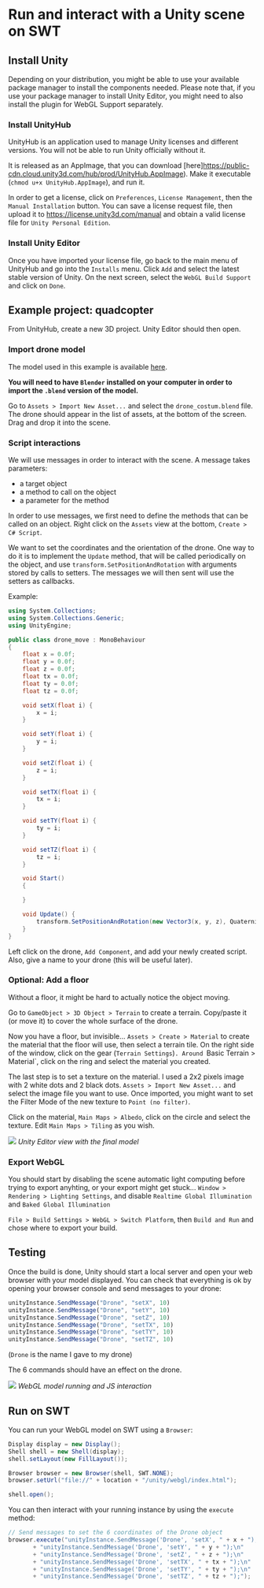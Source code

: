 # Run and interact with a Unity scene on SWT

## Install Unity

Depending on your distribution, you might be able to use your available package manager to install the components needed.
Please note that, if you use your package manager to install Unity Editor, you might need to also install the plugin for WebGL Support separately.

### Install UnityHub

UnityHub is an application used to manage Unity licenses and different versions.
You will not be able to run Unity officially without it.

It is released as an AppImage, that you can download [here]https://public-cdn.cloud.unity3d.com/hub/prod/UnityHub.AppImage).
Make it executable (`chmod u+x UnityHub.AppImage`), and run it.

In order to get a license, click on `Preferences`, `License Management`, then the `Manual Installation` button.
You can save a license request file, then upload it to https://license.unity3d.com/manual and obtain a valid license file for `Unity Personal Edition`.

### Install Unity Editor

Once you have imported your license file, go back to the main menu of UnityHub and go into the `Installs` menu.
Click `Add` and select the latest stable version of Unity.
On the next screen, select the `WebGL Build Support` and click on `Done`.

## Example project: quadcopter

From UnityHub, create a new 3D project.
Unity Editor should then open.

### Import drone model

The model used in this example is available [here](https://free3d.com/3d-model/drone-costume-411845.html).

**You will need to have `Blender` installed on your computer in order to import the `.blend` version of the model.**

Go to `Assets > Import New Asset...` and select the `drone_costum.blend` file.
The drone should appear in the list of assets, at the bottom of the screen.
Drag and drop it into the scene.

### Script interactions

We will use messages in order to interact with the scene.
A message takes parameters:
- a target object
- a method to call on the object
- a parameter for the method

In order to use messages, we first need to define the methods that can be called on an object.
Right click on the `Assets` view at the bottom, `Create > C# Script`.

We want to set the coordinates and the orientation of the drone.
One way to do it is to implement the `Update` method, that will be called periodically on the object, and use `transform.SetPositionAndRotation` with arguments stored by calls to setters.
The messages we will then sent will use the setters as callbacks.

Example:
```cs
using System.Collections;
using System.Collections.Generic;
using UnityEngine;

public class drone_move : MonoBehaviour
{
    float x = 0.0f;
    float y = 0.0f;
    float z = 0.0f;
    float tx = 0.0f;
    float ty = 0.0f;
    float tz = 0.0f;

    void setX(float i) {
        x = i;
    }

    void setY(float i) {
        y = i;
    }

    void setZ(float i) {
        z = i;
    }

    void setTX(float i) {
        tx = i;
    }

    void setTY(float i) {
        ty = i;
    }

    void setTZ(float i) {
        tz = i;
    }

    void Start()
    {

    }

    void Update() {
        transform.SetPositionAndRotation(new Vector3(x, y, z), Quaternion.Euler(new Vector3(tx, ty, tz)));
    }
}
```

Left click on the drone, `Add Component`, and add your newly created script.
Also, give a name to your drone (this will be useful later).

### Optional: Add a floor

Without a floor, it might be hard to actually notice the object moving.

Go to `GameObject > 3D Object > Terrain` to create a terrain.
Copy/paste it (or move it) to cover the whole surface of the drone.

Now you have a floor, but invisible...
`Assets > Create > Material` to create the material that the floor will use, then select a terrain tile.
On the right side of the window, click on the gear (`Terrain Settings`)`.
Around `Basic Terrain > Material`, click on the ring and select the material you created.

The last step is to set a texture on the material.
I used a 2x2 pixels image with 2 white dots and 2 black dots.
`Assets > Import New Asset...` and select the image file you want to use.
Once imported, you might want to set the Filter Mode of the new texture to `Point (no filter)`.

Click on the material, `Main Maps > Albedo`, click on the circle and select the texture.
Edit `Main Maps > Tiling` as you wish.

![](unity-editor.png) *Unity Editor view with the final model*

### Export WebGL

You should start by disabling the scene automatic light computing before trying to export anyhting, or your export might get stuck...
`Window > Rendering > Lighting Settings`, and disable `Realtime Global Illumination` and `Baked Global Illumination`

`File > Build Settings > WebGL > Switch Platform`, then `Build and Run` and chose where to export your build.

## Testing

Once the build is done, Unity should start a local server and open your web browser with your model displayed.
You can check that everything is ok by opening your browser console and send messages to your drone:

```js
unityInstance.SendMessage("Drone", "setX", 10)
unityInstance.SendMessage("Drone", "setY", 10)
unityInstance.SendMessage("Drone", "setZ", 10)
unityInstance.SendMessage("Drone", "setTX", 10)
unityInstance.SendMessage("Drone", "setTY", 10)
unityInstance.SendMessage("Drone", "setTZ", 10)
```
(`Drone` is the name I gave to my drone)

The 6 commands should have an effect on the drone.

![](webgl.png) *WebGL model running and JS interaction*

## Run on SWT

You can run your WebGL model on SWT using a `Browser`:

```java
Display display = new Display();
Shell shell = new Shell(display);
shell.setLayout(new FillLayout());

Browser browser = new Browser(shell, SWT.NONE);
browser.setUrl("file://" + location + "/unity/webgl/index.html");

shell.open();
```

You can then interact with your running instance by using the `execute` method:
```java
// Send messages to set the 6 coordinates of the Drone object
browser.execute("unityInstance.SendMessage('Drone', 'setX', " + x + ");\n"
       + "unityInstance.SendMessage('Drone', 'setY', " + y + ");\n"
       + "unityInstance.SendMessage('Drone', 'setZ', " + z + ");\n"
       + "unityInstance.SendMessage('Drone', 'setTX', " + tx + ");\n"
       + "unityInstance.SendMessage('Drone', 'setTY', " + ty + ");\n"
       + "unityInstance.SendMessage('Drone', 'setTZ', " + tz + ");");
```
